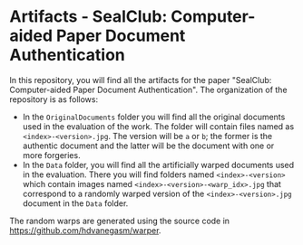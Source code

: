 # Artifacts - SealClub: Computer-aided Paper Document Authentication

In this repository, you will find all the artifacts for the paper "SealClub: 
Computer-aided Paper Document Authentication". The organization of the
repository is as follows:
- In the `OriginalDocuments` folder you will find all the original documents 
used in the evaluation of the work. The folder will contain files named as
`<index>-<version>.jpg`. The version will be `a` or `b`; the former is the
authentic document and the latter will be the document with one or more
forgeries.
- In the `Data` folder, you will find all the artificially warped documents used
in the evaluation. There you will find folders named `<index>-<version>` which
contain images named `<index>-<version>-<warp_idx>.jpg` that correspond to a
randomly warped version of the `<index>-<version>.jpg` document in the `Data`
folder.

The random warps are generated using the source code in
https://github.com/hdvanegasm/warper.